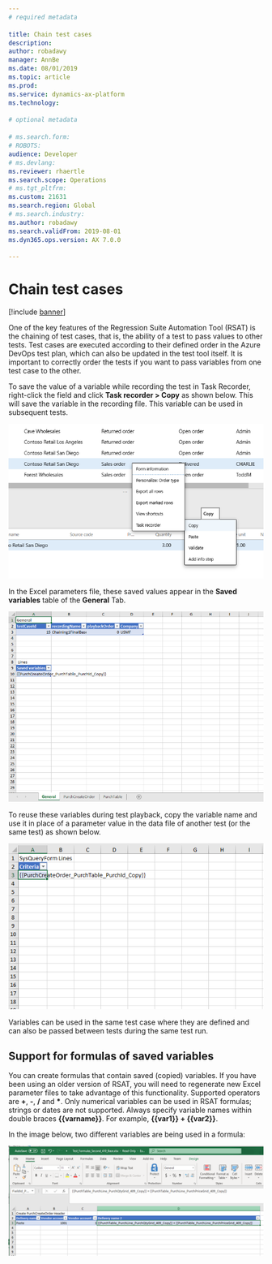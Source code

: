 ```yaml
---
# required metadata

title: Chain test cases
description: 
author: robadawy
manager: AnnBe
ms.date: 08/01/2019
ms.topic: article
ms.prod: 
ms.service: dynamics-ax-platform
ms.technology: 

# optional metadata

# ms.search.form: 
# ROBOTS: 
audience: Developer
# ms.devlang: 
ms.reviewer: rhaertle
ms.search.scope: Operations
# ms.tgt_pltfrm: 
ms.custom: 21631
ms.search.region: Global
# ms.search.industry: 
ms.author: robadawy
ms.search.validFrom: 2019-08-01
ms.dyn365.ops.version: AX 7.0.0

---
```


# Chain test cases

[!include [banner](../../includes/banner.md)]

One of the key features of the Regression Suite Automation Tool (RSAT) is the chaining of test cases, that is, the ability of a test to pass values to other tests. Test cases are executed according to their defined order in the Azure DevOps test plan, which can also be updated in the test tool itself. It is important to correctly order the tests if you want to pass variables from one test case to the other.

To save the value of a variable while recording the test in Task Recorder, right-click the field and click **Task recorder > Copy** as shown below. This will save the variable in the recording file. This variable can be used in subsequent tests. 
 
![Copy menu item in task recorder](media/task-recorder-copy.png)

In the Excel parameters file, these saved values appear in the **Saved variables** table of the **General** Tab.
 
![Saved variables in Excel](media/saved-variables.png)
 
To reuse these variables during test playback, copy the variable name and use it in place of a parameter value in the data file of another test (or the same test) as shown below. 
 
![Reusing variables in Excel](media/reuse-variables.png)
 
Variables can be used in the same test case where they are defined and can also be passed between tests during the same test run.

## Support for formulas of saved variables

You can create formulas that contain saved (copied) variables. If you have been using an older version of RSAT, you will need to regenerate new Excel parameter files to take advantage of this functionality. Supported operators are **+**, **-**, **/** and **\***. Only numerical variables can be used in RSAT formulas; strings or dates are not supported. Always specify variable names within double braces **{{varname}}**. For example, **{{var1}} + {{var2}}**.

In the image below, two different variables are being used in a formula:
 
![Creating a formula in Excel](media/formulas.png)
 
